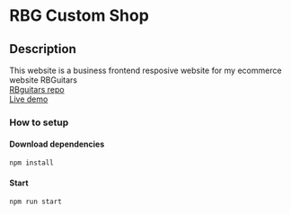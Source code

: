 # RBG Custom Shop

## Description

This website is a business frontend resposive website for my ecommerce website RBGuitars<br/>
<a href="https://github.com/riccardoboe/rbguitars" target="_blank"> RBguitars repo </a>
<br/>
<a href="https://rbg-customshop.netlify.app/" target="_blank"> Live demo </a>


### How to setup
#### Download dependencies

```
npm install
```

#### Start

```
npm run start
```
